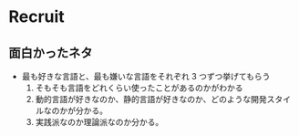 Recruit
===

面白かったネタ
---

- 最も好きな言語と、最も嫌いな言語をそれぞれ 3 つずつ挙げてもらう
  1. そもそも言語をどれくらい使ったことがあるのかがわかる
  2. 動的言語が好きなのか、静的言語が好きなのか、どのような開発スタイルなのかが分かる。
  3. 実践派なのか理論派なのか分かる。
